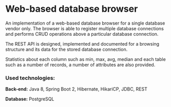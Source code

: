 # Web-based database browser
An implementation of a web-based database browser for a single database vendor only. The browser is able to register multiple database connections and performs CRUD operations above a particular database connection. 

The REST API is designed, implemented and documented for a browsing structure and its data for the stored database connection.  

Statistics about each column such as min, max, avg, median and each table such as a number of records, a number of attributes are also provided.

### Used technologies: 
**Back-end:** Java 8, Spring Boot 2, Hibernate, HikariCP, JDBC, REST 

**Database:** PostgreSQL
